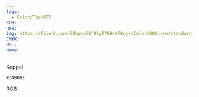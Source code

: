 ```yaml
---
tags:
  - Color/Tag/NTC
RGB:
Hex:
img: https://filedn.com/l0hpzxl1f01yT7GHxtF8cyk/Color%20Snake/standard_csv_to_svg/%23/3AB09E.svg
CMYK:
HSL:
Name:
---
```

Keppel
```palette
#3AB09E
```
RGB
